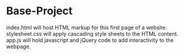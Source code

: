 # Base-Project

index.html will host HTML markup for this first page of a website.
stylesheet.css will apply cascading style sheets to the HTML content.
app.js will hold javascript and jQuery code to add interactivity to the webpage. 
